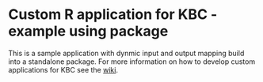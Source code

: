 # Custom R application for KBC - example using package

This is a sample application with dynmic input and output mapping build into a standalone package. For more information on how to develop custom applications for KBC see the [wiki](https://sites.google.com/a/keboola.com/wiki/home/keboola-connection/devel-space/integrating-with-kbc/custom-applications/guide-for-r-applications).
